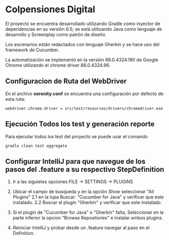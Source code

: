 # Colpensiones Digital

El proyecto se encuentra desarrollado utilizando Gradle como inyector de dependencias en su versión 6.5; se está utilizando Java como lenguaje de desarrollo y Screenplay como patrón de diseño.

Los escenarios están redactados con lenguaje Gherkin y se hace uso del framework de Cucumber.
 
La automatización se implementó en la versión 88.0.4324.190 de Google Chrome utilizando el chrome driver 88.0.4324.96.    

## Configuracion de Ruta del WebDriver
En el archivo **serenity.conf** se encuentra una configuración por defecto de esta ruta:
```
webdriver.chrome.driver = src/test/resources/drivers/chromedriver.exe
```
## Ejecución Todos los test y generación reporte
Para ejecutar todos los test del proyecto se puede usar el comando
```
gradle clean test aggregate
```
## Configurar IntelliJ para que navegue de los pasos del .feature a su respectivo StepDefinition

1. Ir a las siguietes opciones FILE -> SETTINGS -> PLUGINS
2. Ubicar el campo de busqueda y en la opción Show seleccionar "All Plugins" 
2.1 en la lupa Buscar: "Cucumber for Java" y verificar que este instalado.
2.2 Buscar el plugin "Gherkin" y verificar que este instalado.

3. Si el plugin de "Cucumber for Java" o "Gherkin" falta, Seleccionar en la parte inferior la opcion "Browse Repositories" e instalar ambos plugins.
4. Reiniciar IntelliJ y probar desde un .feature navegar al paso en el Definition.